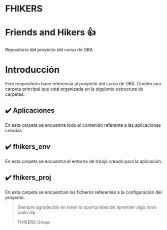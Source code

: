 # FHIKERS

# Friends and Hikers 👍 
Repositorio del proyecto del curso de DBA


# Introducción 
Este respositório hace referencia al proyecto del curso de DBA. 
Contén una carpeta principal que está organizada en la siguiente estructura de carpetas:


## ✔️ Aplicaciones 
En esta carpeta se encuentra todo el contenido referente a las aplicaciones creadas

## ✔️ fhikers_env
En esta carpeta se encuentra el entorno de trbajo creado para la aplicación.

## ✔️ fhikers_proj
En esta carpeta se encuentran los ficheros referentes a la configuración del proyecto.


>Siempre agradecido en tener la oportunidad de aprender algo novo cada día.

>FHIKERS Group
